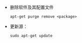 - 删除软件及其配置文件 

   ```
   apt-get purge remove <package>
   ```

- 更新源：

  ```shell
  sudo apt-get update
  ```
  


